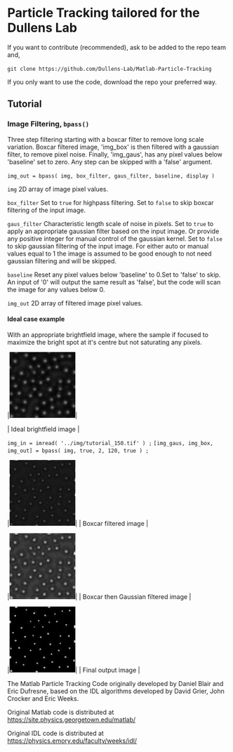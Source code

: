 # Particle Tracking tailored for the Dullens Lab

If you want to contribute (recommended), ask to be added to the repo team and, 

`git clone https://github.com/Dullens-Lab/Matlab-Particle-Tracking`

If you only want to use the code, download the repo your preferred way.

## Tutorial

### Image Filtering, `bpass()`

Three step filtering starting with a boxcar filter to remove long scale variation. Boxcar filtered image, 'img_box' is then filtered with a gaussian filter, to remove pixel noise. Finally, 'img_gaus', has any pixel values below 'baseline' set to zero. Any step can be skipped with a 'false' argument.

`img_out = bpass( img, box_filter, gaus_filter, baseline, display )`

`img` 2D array of image pixel values.

`box_filter` Set to `true` for highpass filtering. Set to `false` to skip boxcar filtering of the input image.

`gaus_filter` Characteristic length scale of noise in pixels. Set to `true` to apply an appropriate gaussian filter based on the input image. Or provide any positive integer for manual control of the gaussian kernel. Set to `false` to skip gaussian filtering of the input image. For either auto or manual values equal to 1 the image is assumed to be good enough to not need gaussian filtering and will be skipped.

`baseline` Reset any pixel values below 'baseline' to 0.Set to 'false' to skip. An input of '0' will output the same result as 'false', but the code will scan the image for any values below 0.

`img_out` 2D array of filtered image pixel values.

#### Ideal case example 

With an appropriate brightfield image, where the sample if focused to maximize the bright spot at it's centre but not saturating any pixels.

|![Ideal input image](/img/img_in_150.jpg)|

| Ideal brightfield image |

`img_in = imread( '../img/tutorial_150.tif' ) ;`
`[img_gaus, img_box, img_out] = bpass( img, true, 2, 120, true ) ;`

|![Boxcar filtered image](/img/img_box_150.jpg)|
| Boxcar filtered image |

|![Boxcar then Gaussian filtered image](/img/img_gaus_150.jpg)|
| Boxcar then Gaussian filtered image |

|![Final output image](/img/img_out_150.jpg)|
| Final output image |



The Matlab Particle Tracking Code originally developed by Daniel Blair and Eric Dufresne, based on the IDL algorithms developed by David Grier, John Crocker and Eric Weeks.

Original Matlab code is distributed at https://site.physics.georgetown.edu/matlab/

Original IDL code is distributed at https://physics.emory.edu/faculty/weeks/idl/

